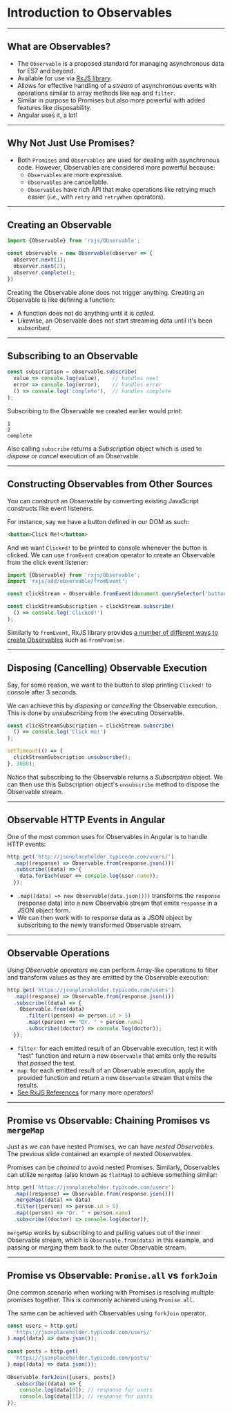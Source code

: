 # Introduction to Observables

---

## What are Observables?

* The `Observable` is a proposed standard for managing asynchronous data for ES7 and beyond.
* Available for use via [RxJS library](https://github.com/ReactiveX/rxjs).
* Allows for effective handling of a *stream* of asynchronous events with operations similar to 
array methods like `map` and `filter`.
* Similar in purpose to Promises but also more powerful with added features like disposability.
* Angular uses it, a lot!

---

## Why Not Just Use Promises?

* Both `Promises` and `Observables` are used for dealing with asynchronous code. However, 
Observables are considered more powerful because:
  * `Observables` are more expressive.
  * `Observables` are cancellable.
  * `Observables` have rich API that make operations like retrying much easier (*i.e.*, with `retry` and 
  `retryWhen` operators).

---

## Creating an Observable

```js
import {Observable} from 'rxjs/Observable';

const observable = new Observable(observer => {
  observer.next(1);
  observer.next(2);
  observer.complete();
})
```
Creating the Observable alone does not trigger anything.
Creating an Observable is like defining a function: 
- A function does not do anything until it is *called*. 
- Likewise, an Observable does not start streaming data until it's been *subscribed*.

---

## Subscribing to an Observable

```js
const subscription = observable.subscribe(
  value => console.log(value),    // handles next
  error => console.log(error),    // handles error 
  () => console.log('complete'),  // handles complete
);
```

Subscribing to the Observable we created earlier would print:

```
1
2
complete
```

Also calling `subscribe` returns a *Subscription* object which is used to *dispose* or *cancel*
execution of an Observable.

---

## Constructing Observables from Other Sources

You can construct an Observable by converting existing JavaScript constructs like event listeners.  

For instance, say we have a button defined in our DOM as such:

```html
<button>Click Me!</button>
```

And we want `Clicked!` to be printed to console whenever the button is clicked. 
We can use `fromEvent` creation operator to create an Observable from the click event listener:

```js 
import {Observable} from 'rxjs/Observable';
import 'rxjs/add/observable/fromEvent';

const clickStream = Observable.fromEvent(document.querySelector('button'), 'click');

const clickStreamSubscription = clickStream.subscribe(
  () => console.log('Clicked!')
);
```

Similarly to `fromEvent`, RxJS library provides [a number of different ways to create Observables](http://reactivex.io/rxjs/manual/overview.html#creation-operators) such as `fromPromise`.

---

## Disposing (Cancelling) Observable Execution

Say, for some reason, we want to the button to stop printing `Clicked!` to console after 3 seconds. 

We can achieve this by *disposing* or *cancelling* the Observable execution. This is done by *unsubscribing* from the executing Observable.

```js
const clickStreamSubscription = clickStream.subscribe(
  () => console.log('Click me!')
);

setTimeout(() => {
  clickStreamSubscription.unsubscribe(); 
}, 3000);
```

Notice that subscribing to the Observable returns a *Subscription* object. We can then use this Subscription object's 
`unsubscribe` method to dispose the Observable stream.

---

## Observable HTTP Events in Angular

One of the most common uses for Observables in Angular is to handle HTTP events:

```js 
http.get('http://jsonplaceholder.typicode.com/users/')
  .map((response) => Observable.from(response.json()))
  .subscribe((data) => {
    data.forEach(user => console.log(user.name));
  });
```

* `.map((data) => new Observable(data.json()))` transforms the `response` (response data) into a new Observable stream that emits `response` in a JSON object form.
* We can then work with to response data as a JSON object by subscribing to the newly transformed Observable stream.

---

## Observable Operations

Using *Observable operators* we can perform Array-like operations to filter and transform values as they are emitted by the Observable execution: 

```js
http.get('https://jsonplaceholder.typicode.com/users')
  .map((response) => Observable.from(response.json()))
  .subscribe((data) => {
    Observable.from(data)
      .filter((person) => person.id > 5)
      .map((person) => "Dr. " + person.name)
      .subscribe((doctor) => console.log(doctor)); 
  });
```

* `filter`: for each emitted result of an Observable execution, test it with "test" 
function and return a new `Observable` that emits only the results that *passed* the test.
* `map`: for each emitted result of an Observable execution, apply the provided function and 
return a new `Observable` stream that emits the results.
* [See RxJS References](http://reactivex.io/rxjs/identifiers.html) for many more operators!

---

## Promise vs Observable: Chaining Promises vs `mergeMap`

Just as we can have nested Promises, we can have *nested Observables*. The previous slide contained an example of nested Observables. 

Promises can be *chained* to avoid nested Promises. Similarly, Observables can utilize `mergeMap` (also known as `flatMap`) to achieve something similar:

```js 
http.get('https://jsonplaceholder.typicode.com/users')
  .map((response) => Observable.from(response.json()))
  .mergeMap((data) => data)
  .filter((person) => person.id > 5)
  .map((person) => "Dr. " + person.name)
  .subscribe((doctor) => console.log(doctor));
```

`mergeMap` works by subscribing to and pulling values out of the inner Observable stream, which is `Observable.from(data)` in this example, and passing or *merging* them 
back to the outer Observable stream.

---

## Promise vs Observable: `Promise.all` vs `forkJoin`

One common scenario when working with Promises is resolving multiple promises together. This is commonly achieved using `Promise.all`.

The same can be achieved with Observables using `forkJoin` operator.

```js 
const users = http.get(
  'https://jsonplaceholder.typicode.com/users/'
).map((data) => data.json());
  
const posts = http.get(
  'https://jsonplaceholder.typicode.com/posts/'  
).map((data) => data.json());
  
Observable.forkJoin([users, posts])
  .subscribe((data) => {
    console.log(data[0]); // response for users
    console.log(data[1]); // response for posts
});
``` 